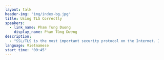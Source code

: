 ```yaml
---
layout: talk
header-img: "img/index-bg.jpg"
title: Using TLS Correctly
speakers:
  - link_name: Pham Tung Duong
    display_name: Phạm Tùng Dương
description:
  - "SSL/TLS is the most important security protocol on the Internet. It has been deployed in Vietnam and worldwide to protect financial transactions, personal data, and other sensitive information. Unfortunately, I found that many systems, especially in Vietnam, are using the protocol incorrectly. In this talk, I will present the common SSL/TLS issues found at major banks and payment gateways in Vietnam, even though most of them are spending thousands of dollars per year on certificates. I will show how to fix the issues, and get an A+ rating from Qualys SSL Lab, and be as secure as www.google.com or www.facebook.com with a budget as little as $15/year."
language: Vietnamese
start_time: "09:45"
---
```

